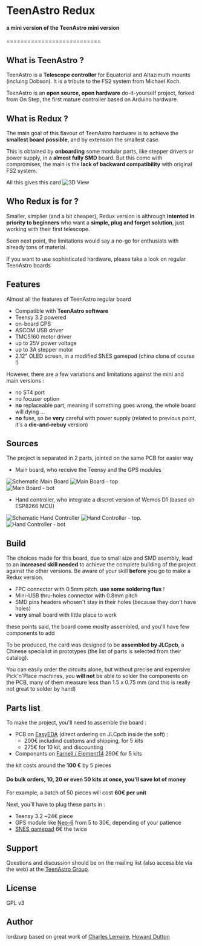 # TeenAstro Redux
#### a mini version of the TeenAstro mini version
===========================

## What is TeenAstro ?
TeenAstro is a **Telescope controller** for Equatorial and Altazimuth mounts (incluing Dobson).
It is a tribute to the FS2 system from Michael Koch.

TeenAstro is an **open source, open hardware** do-it-yourself project, forked from On Step, the first mature controller based on Arduino hardware.

## What is Redux ?
The main goal of this flavour of TeenAstro hardware is to achieve the **smallest board possible**, and by extension the smallest case.

This is obtained by **onboarding** some modular parts, like stepper drivers or power supply, in a **almost fully SMD** board. But this come with compromises, the main is the **lack of backward compatibility** with original FS2 system.

All this gives this card
![3D View](/PCB/TeenAstro_Redux-3D.png)

## Who Redux is for ?
Smaller, simplier (and a bit cheaper), Redux version is althrough **intented in priority to beginners** who want a **simple, plug and forget solution**, just working with their first telescope.

Seen next point, the limitations would say a no-go for enthusiats with already tons of material.

If you want to use sophisticated hardware, please take a look on regular TeenAstro boards

## Features
Almost all the features of TeenAstro regular board

* Compatible with **TeenAstro software**
* Teensy 3.2 powered
* on-board GPS
* ASCOM USB driver
* TMC5160 motor driver
* up to 25V power voltage
* up to 3A stepper motor
* 2.12" OLED screen, in a modified SNES gamepad (china clone of course !) 

However, there are a few variations and limitations against the mini and main versions :

* no ST4 port
* no focuser option
* **no** replaceable part, meaning if something goes wrong, the whole board will dying ...
* **no** fuse, so be **very** careful with power supply (related to previous point, it's a **die-and-rebuy** version)

## Sources

The project is separated in 2 parts, jointed on the same PCB for easier way

* Main board, who receive the Teensy and the GPS modules

![Schematic Main Board](/Schematics/Main_board.png)
![Main Board - top](/PCB/Main_board-top.png)	
![Main Board - bot](/PCB/Main_board-bot.png)

* Hand controller, who integrate a discret version of Wemos D1 (based on ESP8266 MCU)

![Schematic Hand Controller](/Schematics/Hand_controller.png)
![Hand Controller - top](/PCB/Hand_controller-top.png).    
![Hand Controller - bot](/PCB/Hand_controller-bot.png)


## Build
The choices made for this board, due to small size and SMD asembly, lead to an **increased skill needed** to achieve the complete building of the project against the other versions. Be aware of your skill **before** you go to make a Redux version.

* FPC connector with 0.5mm pitch. **use some soldering flux** !
* Mini-USB thru-holes connector with 0.8mm pitch
* SMD pins headers whosen't stay in their holes (because they don't have holes)
* **very** small board with little place to work

these points said, the board come moslty assembled, and you'll have few components to add

To be produced, the card was designed to be **assembled by JLCpcb**, a Chinese specialist in prototypes (the list of parts is selected from their catalog).

You can easily order the circuits alone, but without precise and expensive Pick'n'Place machines, you **will not** be able to solder the components on the PCB, many of them measure less than 1.5 x 0.75 mm (and this is really not great to solder by hand)

## Parts list

To make the project, you'll need to assemble the board :

* PCB on [EasyEDA](https://easyeda.com/lordzurp/TeenAstro_Redux) (direct ordering on JLCpcb inside the soft) : 
	* 200€ includind customs and shipping, for 5 kits 
	* 275€ for 10 kit, and discounting
* Componants on [Farnell / Element14](https://fr.farnell.com/webapp/wcs/stores/servlet/PFOrderCopy?orderId=go50hjG4clGzbzcQri22OCnaGykOMFe1bIZYWgR9xz8%3d_IBM_2&langId=-2&storeId=10160&catalogId=10001&URL=AjaxOrderItemDisplayView&ICID=TREML010-007) 290€ for 5 kits

the kit costs around the **100 €** by 5 pieces

#### Do **bulk orders**, 10, 20 or even 50 kits at once, you'll save lot of money

For example, a batch of 50 pieces will cost **60€ per unit**

Next, you'll have to plug these parts in :

* Teensy 3.2 ~24€ piece
* GPS module like [Neo-6](https://www.ebay.fr/itm/GY-NEO6MV2-NEO-6M-GPS-Module-APM2-5-Flight-Control-w-IPX-interface-For-Arduino/273932103174?ssPageName=STRK%3AMEBIDX%3AIT&_trksid=p2057872.m2749.l2649) from 5 to 30€, depending of your patience
* [SNES gamepad](https://www.amazon.fr/dp/B07R91BTKZ/) 6€ the twice



## Support
Questions and discussion should be on the mailing list (also accessible via the
web) at the [TeenAstro Group](https://groups.io/g/TeenAstro/wiki/Home).

## License
GPL v3

## Author
lordzurp
based on great work of [Charles Lemaire](https://github.com/charleslemaire0/TeenAstro), [Howard Dutton](http://www.stellarjourney.com)